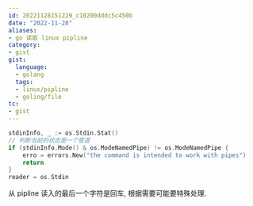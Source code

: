 ```yaml
---
id: 20221128151229_c10200dddc5c450b
date: "2022-11-28"
aliases:
- go 读取 linux pipline
category:
- gist
gist:
  language:
  - golang
  tags:
  - linux/pipline
  - goling/file
tc:
- gist
---
```



```go
stdinInfo, _ := os.Stdin.Stat()
// 判断当前的状态是一个管道
if (stdinInfo.Mode() & os.ModeNamedPipe) != os.ModeNamedPipe {
    erro = errors.New("the command is intended to work with pipes")
    return
}
reader = os.Stdin
```

从 pipline 读入的最后一个字符是回车, 根据需要可能要特殊处理.